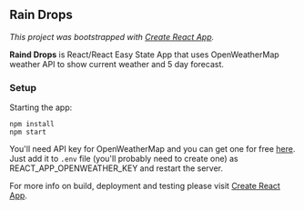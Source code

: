 ## Rain Drops 

*This project was bootstrapped with [Create React App](https://github.com/facebookincubator/create-react-app).*

**Raind Drops** is React/React Easy State App that uses OpenWeatherMap weather API to show current weather and 5 day forecast.

### Setup

Starting the app: 

```
npm install
npm start
```

You'll need API key for OpenWeatherMap and you can get one for free [here](https://openweathermap.org/api). Just add it to `.env` file (you'll probably need to create one) as REACT_APP_OPENWEATHER_KEY and restart the server.

For more info on build, deployment and testing please visit [Create React App](https://github.com/facebookincubator/create-react-app).


